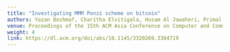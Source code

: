 ```yaml
---
title: "Investigating MMM Ponzi scheme on bitcoin"
authors: Yazan Boshmaf, Charitha Elvitigala, Husam Al Jawaheri, Primal Wijesekera, Mashael Al Sabah
venue: Proceedings of the 15th ACM Asia Conference on Computer and Communications Security - 2020
weight: 4
link: https://dl.acm.org/doi/abs/10.1145/3320269.3384719
---
```


